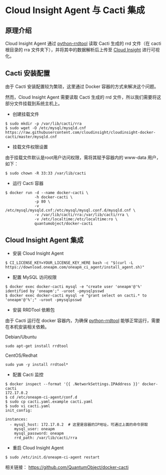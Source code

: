# Cloud Insight Agent 与 Cacti 集成

## 原理介绍

Cloud Insight Agent 通过 [python-rrdtool](https://pypi.python.org/pypi/python-rrdtool) 读取 Cacti 生成的 rrd 文件（在 cacti 根目录的 rra 文件夹下），并将其中的数据解析后上传至 [Cloud Insight](http://docs-ci.oneapm.com/) 进行可视化。

## Cacti 安装配置

由于 Cacti 安装配置较为繁琐，这里通过 Docker 容器的方式来解决这个问题。

然而，Cloud Insight Agent 需要读取 Cacti 生成的 rrd 文件，所以我们需要将这部分文件挂载到系统主机上。

* 创建挂载文件

```
$ sudo mkdir -p /var/lib/cacti/rra
$ sudo wget -O /etc/mysql/mysqld.cnf https://raw.githubusercontent.com/cloudinsight/cloudinsight-docker-cacti/master/mysqld.cnf
```

* 挂载文件权限设置

由于挂载文件默认是root用户访问权限，需将其赋予容器内的 www-data 用户，如下：

```
$ sudo chown -R 33:33 /var/lib/cacti
```

* 运行 Cacti 容器

```
$ docker run -d --name docker-cacti \
             -h docker-cacti \
             -p 80 \
             -v /etc/mysql/mysqld.cnf:/etc/mysql/mysql.conf.d/mysqld.cnf \
             -v /var/lib/cacti/rra:/var/lib/cacti/rra \
             -v /etc/localtime:/etc/localtime:ro \
             quantumobject/docker-cacti
```

## Cloud Insight Agent 集成

* 安装 Cloud Insight Agent

```
$ CI_LICENSE_KEY=YOUR_LICENSE_KEY_HERE bash -c "$(curl -L https://download.oneapm.com/oneapm_ci_agent/install_agent.sh)"
```

* 配置 MySQL 访问权限

```
$ docker exec docker-cacti mysql -e "create user 'oneapm'@'%' identified by 'oneapm';" -uroot -pmysqlpsswd
$ docker exec docker-cacti mysql -e "grant select on cacti.* to 'oneapm'@'%';" -uroot -pmysqlpsswd
```

* 安装 RRDTool 依赖包

由于 Cacti 运行在 docker 容器内，为确保 [python-rrdtool](https://pypi.python.org/pypi/python-rrdtool) 能够正常运行，需要在本机安装相关依赖。

Debian/Ubuntu
```
sudo apt-get install rrdtool
```

CentOS/Redhat
```
sudo yum -y install rrdtool*
```

* 配置 Cacti 监控

```
$ docker inspect --format '{{ .NetworkSettings.IPAddress }}' docker-cacti
172.17.0.2
$ cd /etc/oneapm-ci-agent/conf.d
$ sudo cp cacti.yaml.example cacti.yaml
$ sudo vi cacti.yaml
init_config:

instances:
  - mysql_host: 172.17.0.2  # 这里是容器的IP地址，可通过上面的命令获取
    mysql_user: oneapm
    mysql_password: oneapm
    rrd_path: /var/lib/cacti/rra
```

* 重启 Cloud Insight Agent

```
$ sudo /etc/init.d/oneapm-ci-agent restart
```

相关链接：
https://github.com/QuantumObject/docker-cacti
